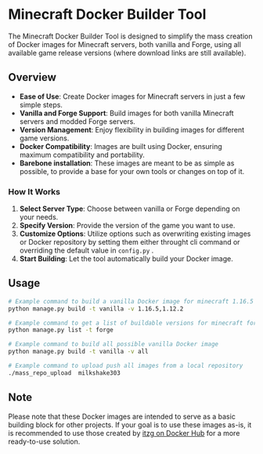 # Minecraft Docker Builder Tool

The Minecraft Docker Builder Tool is designed to simplify the mass creation of Docker images for Minecraft servers, both vanilla and Forge, using all available game release versions (where download links are still available).

## Overview

- **Ease of Use**: Create Docker images for Minecraft servers in just a few simple steps.
- **Vanilla and Forge Support**: Build images for both vanilla Minecraft servers and modded Forge servers.
- **Version Management**: Enjoy flexibility in building images for different game versions.
- **Docker Compatibility**: Images are built using Docker, ensuring maximum compatibility and portability.
- **Barebone installation**: These images are meant to be as simple as possible, to provide a base for your own tools or changes on top of it.

### How It Works

1. **Select Server Type**: Choose between vanilla or Forge depending on your needs.
2. **Specify Version**: Provide the version of the game you want to use.
3. **Customize Options**: Utilize options such as overwriting existing images or Docker repository by setting them either throught cli command or overriding the default value in `config.py` .
4. **Start Building**: Let the tool automatically build your Docker image.

## Usage

```bash
# Example command to build a vanilla Docker image for minecraft 1.16.5 and 1.12.2
python manage.py build -t vanilla -v 1.16.5,1.12.2

# Example command to get a list of buildable versions for minecraft forge
python manage.py list -t forge

# Example command to build all possible vanilla Docker image
python manage.py build -t vanilla -v all

# Example command to upload push all images from a local repository
./mass_repo_upload  milkshake303
```

## Note

Please note that these Docker images are intended to serve as a basic building block for other projects. If your goal is to use these images as-is, it is recommended to use those created by [itzg on Docker Hub](https://hub.docker.com/u/itzg)
for a more ready-to-use solution.
